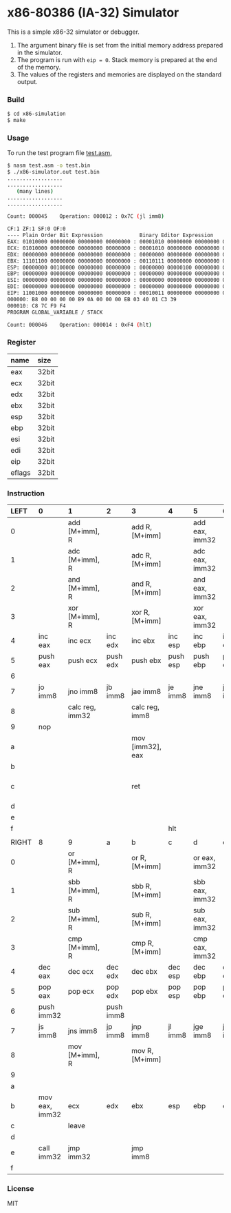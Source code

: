 # x86-80386 (IA-32) Simulator

This is a simple x86-32 simulator or debugger.

1. The argument binary file is set from the initial memory address prepared in the simulator.
2. The program is run with `eip = 0`. Stack memory is prepared at the end of the memory.
3. The values of the registers and memories are displayed on the standard output.

### Build

```sh
$ cd x86-simulation
$ make
```

### Usage

To run the test program file [test.asm](example/test.asm),

```sh
$ nasm test.asm -o test.bin
$ ./x86-simulator.out test.bin
..................
..................
   (many lines)
..................
..................

Count: 000045    Operation: 000012 : 0x7C (jl imm8)

CF:1 ZF:1 SF:0 OF:0
---- Plain Order Bit Expression            Binary Editor Expression              Hex Dump      Integer      Decimal
EAX: 01010000 00000000 00000000 00000000 : 00001010 00000000 00000000 00000000 : 0A 00 00 00 : 0x0000000A : 10
ECX: 01010000 00000000 00000000 00000000 : 00001010 00000000 00000000 00000000 : 0A 00 00 00 : 0x0000000A : 10
EDX: 00000000 00000000 00000000 00000000 : 00000000 00000000 00000000 00000000 : 00 00 00 00 : 0x00000000 : 0
EBX: 11101100 00000000 00000000 00000000 : 00110111 00000000 00000000 00000000 : 37 00 00 00 : 0x00000037 : 55
ESP: 00000000 00100000 00000000 00000000 : 00000000 00000100 00000000 00000000 : 00 04 00 00 : 0x00000400 : 1024
EBP: 00000000 00000000 00000000 00000000 : 00000000 00000000 00000000 00000000 : 00 00 00 00 : 0x00000000 : 0
ESI: 00000000 00000000 00000000 00000000 : 00000000 00000000 00000000 00000000 : 00 00 00 00 : 0x00000000 : 0
EDI: 00000000 00000000 00000000 00000000 : 00000000 00000000 00000000 00000000 : 00 00 00 00 : 0x00000000 : 0
EIP: 11001000 00000000 00000000 00000000 : 00010011 00000000 00000000 00000000 : 13 00 00 00 : 0x00000013 : 19
000000: B8 00 00 00 00 B9 0A 00 00 00 EB 03 40 01 C3 39
000010: C8 7C F9 F4
PROGRAM GLOBAL_VARIABLE / STACK

Count: 000046    Operation: 000014 : 0xF4 (hlt)
```

### Register

|name  |size |
|:-----|:----|
|eax   |32bit|
|ecx   |32bit|
|edx   |32bit|
|ebx   |32bit|
|esp   |32bit|
|ebp   |32bit|
|esi   |32bit|
|edi   |32bit|
|eip   |32bit|
|eflags|32bit|

### Instruction

|LEFT|0  |1  |2  |3  |4  |5  |6  |7  |
|:--|:--|:--|:--|:--|:--|:--|:--|:--|
|0  ||add [M+imm], R||add R, [M+imm]||add eax, imm32|||
|1  ||adc [M+imm], R||adc R, [M+imm]||adc eax, imm32|||
|2  ||and [M+imm], R||and R, [M+imm]||and eax, imm32|||
|3  ||xor [M+imm], R||xor R, [M+imm]||xor eax, imm32|||
|4  |inc  eax|inc  ecx|inc  edx|inc  ebx|inc  esp|inc  ebp|inc  esi|inc  edi|
|5  |push eax|push ecx|push edx|push ebx|push esp|push ebp|push esi|push edi|
|6  |||||||||
|7  |jo imm8|jno imm8|jb imm8|jae imm8|je imm8|jne imm8|jbe imm8|ja imm8|
|8  ||calc reg, imm32||calc reg, imm8|||||
|9  |nop||||||||
|a  ||||mov [imm32], eax|||||
|b  |||||||||
|c  ||||ret||||mov [M+imm], imm32|
|d  |||||||||
|e  |||||||||
|f  |||||hlt||||
|   |||||||||
|RIGHT|8  |9  |a  |b  |c  |d  |e  |f  |
|0  ||or  [M+imm], R||or  R, [M+imm]||or  eax, imm32||jcc imm32|
|1  ||sbb [M+imm], R||sbb R, [M+imm]||sbb eax, imm32|||
|2  ||sub [M+imm], R||sub R, [M+imm]||sub eax, imm32|||
|3  ||cmp [M+imm], R||cmp R, [M+imm]||cmp eax, imm32|||
|4  |dec eax|dec ecx|dec edx|dec ebx|dec esp|dec ebp|dec esi|dec edi|
|5  |pop eax|pop ecx|pop edx|pop ebx|pop esp|pop ebp|pop esi|pop edi|
|6  |push imm32||push imm8||||||
|7  |js imm8|jns imm8|jp imm8|jnp imm8|jl imm8|jge imm8|jle imm8|jg imm8|
|8  ||mov [M+imm], R||mov R, [M+imm]|||||
|9  |||||||||
|a  |||||||||
|b  |mov eax, imm32|ecx|edx|ebx|esp|ebp|esi|edi|
|c  ||leave|||||||
|d  |||||||||
|e  |call imm32|jmp imm32||jmp imm8|||||
|f  |||||||||

### License

MIT
